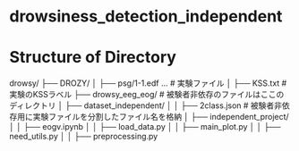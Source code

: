 # drowsiness_detection_independent

# Structure of Directory

drowsy/
├── DROZY/
│   ├── psg/1-1.edf ...  # 実験ファイル
│   ├── KSS.txt  # 実験のKSSラベル
├── drowsy_eeg_eog/  # 被験者非依存のファイルはここのディレクトリ
│   ├── dataset_independent/
│   │   ├── 2class.json  # 被験者非依存用に実験ファイルを分割したファイル名を格納
│   ├── independent_project/
│   │   ├── eogv.ipynb
│   │   ├── load_data.py
│   │   ├── main_plot.py
│   │   ├── need_utils.py
│   │   ├── preprocessing.py

